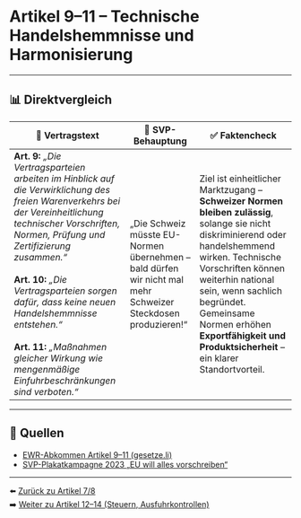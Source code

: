 # Artikel 9–11 – Technische Handelshemmnisse und Harmonisierung

---

## 📊 Direktvergleich

| 📜 **Vertragstext** | 🧨 **SVP-Behauptung** | ✅ **Faktencheck** |
|---------------------|-----------------------|--------------------|
| **Art. 9:** _„Die Vertragsparteien arbeiten im Hinblick auf die Verwirklichung des freien Warenverkehrs bei der Vereinheitlichung technischer Vorschriften, Normen, Prüfung und Zertifizierung zusammen.“_ <br><br> **Art. 10:** _„Die Vertragsparteien sorgen dafür, dass keine neuen Handelshemmnisse entstehen.“_ <br><br> **Art. 11:** _„Maßnahmen gleicher Wirkung wie mengenmäßige Einfuhrbeschränkungen sind verboten.“_ | „Die Schweiz müsste EU-Normen übernehmen – bald dürfen wir nicht mal mehr Schweizer Steckdosen produzieren!“ | Ziel ist einheitlicher Marktzugang – **Schweizer Normen bleiben zulässig**, solange sie nicht diskriminierend oder handelshemmend wirken. Technische Vorschriften können weiterhin national sein, wenn sachlich begründet. Gemeinsame Normen erhöhen **Exportfähigkeit und Produktsicherheit** – ein klarer Standortvorteil. |

---

## 🔗 Quellen

- [EWR-Abkommen Artikel 9–11 (gesetze.li)](https://www.gesetze.li/konso/html/1992036#Art9)
- [SVP-Plakatkampagne 2023 „EU will alles vorschreiben“](https://www.svp.ch/…)

---

⬅️ [Zurück zu Artikel 7/8](artikel_007_008.md)  
➡️ [Weiter zu Artikel 12–14 (Steuern, Ausfuhrkontrollen)](artikel_012_014.md)
